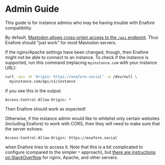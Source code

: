 Admin Guide
====

This guide is for instance admins who may be having trouble with Enafore compatibility.

By default, [Mastodon allows cross-origin access to the `/api` endpoint](https://github.com/tootsuite/mastodon/blob/50529cbceb84e611bca497624a7a4c38113e5135/config/initializers/cors.rb#L15-L20). Thus Enafore should "just work" for most Mastodon servers.

If the nginx/Apache settings have been changed, though, then Enafore might not be able to connect to an instance. To check if the instance is supported, run this command (replacing `myinstance.com` with your instance URL):

```bash
curl -sLv -H 'Origin: https://enafore.social' -o /dev/null \
  myinstance.com/api/v1/instance
```

If you see this in the output:

```
Access-Control-Allow-Origin: *
```

Then Enafore should work as expected!

Otherwise, if the instance admin would like to whitelist only certain websites (including Enafore) to work with CORS, then they will need to make sure that the server echoes:

```
Access-Control-Allow-Origin: https://enafore.social
```

when Enafore tries to access it. Note that this is a bit complicated to configure (compared to the simpler `*` approach), but [there are instructions on StackOverflow](https://stackoverflow.com/q/1653308) for nginx, Apache, and other servers.
